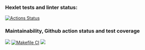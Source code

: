 ### Hexlet tests and linter status:
[![Actions Status](https://github.com/KristinaDegtereva/frontend-project-11/actions/workflows/hexlet-check.yml/badge.svg)](https://github.com/KristinaDegtereva/frontend-project-11/actions)

### Maintainability, Github action status and test coverage
<a href="https://codeclimate.com/github/KristinaDegtereva/frontend-project-11/maintainability"><img src="https://api.codeclimate.com/v1/badges/c19fbe1068c740196275/maintainability" /></a>
[![Makefile CI](https://github.com/KristinaDegtereva/frontend-project-11/actions/workflows/nodejs.yml/badge.svg)](https://github.com/KristinaDegtereva/frontend-project-11/actions/workflows/nodejs.yml)
<a href="https://codeclimate.com/github/KristinaDegtereva/frontend-project-11/test_coverage"><img src="https://api.codeclimate.com/v1/badges/c19fbe1068c740196275/test_coverage" /></a>